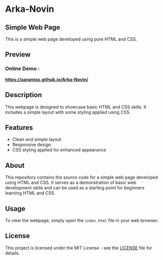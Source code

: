 # Arka-Novin
## Simple Web Page

This is a simple web page developed using pure HTML and CSS.

## Preview
### Online Demo :
**https://aaramiss.github.io/Arka-Novin/**

## Description

This webpage is designed to showcase basic HTML and CSS skills. It includes a simple layout with some styling applied using CSS.

## Features

- Clean and simple layout
- Responsive design
- CSS styling applied for enhanced appearance
  
## About

This repository contains the source code for a simple web page developed using HTML and CSS. It serves as a demonstration of basic web development skills and can be used as a starting point for beginners learning HTML and CSS.

## Usage

To view the webpage, simply open the `index.html` file in your web browser.

## License

This project is licensed under the MIT License - see the [LICENSE](LICENSE) file for details.
